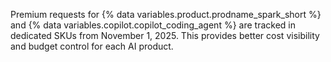 Premium requests for {% data variables.product.prodname_spark_short %} and {% data variables.copilot.copilot_coding_agent %} are tracked in dedicated SKUs from November 1, 2025. This provides better cost visibility and budget control for each AI product.
